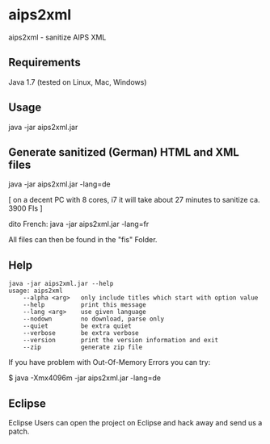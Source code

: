 aips2xml
========

aips2xml - sanitize AIPS XML 

## Requirements
Java 1.7 (tested on Linux, Mac, Windows)

## Usage
java -jar aips2xml.jar

## Generate sanitized (German) HTML and XML files
java -jar aips2xml.jar -lang=de

 [ on a decent PC with 8 cores, i7 it will take about 27 minutes to sanitize ca. 3900 FIs ]

dito French:
java -jar aips2xml.jar -lang=fr

All files can then be found in the "fis" Folder.

## Help
```
java -jar aips2xml.jar --help
usage: aips2xml
    --alpha <arg>   only include titles which start with option value
    --help          print this message
    --lang <arg>    use given language
    --nodown        no download, parse only
    --quiet         be extra quiet
    --verbose       be extra verbose
    --version       print the version information and exit
    --zip           generate zip file
```

If you have problem with Out-Of-Memory Errors you can try:

$ java -Xmx4096m -jar aips2xml.jar -lang=de

## Eclipse
Eclipse Users can open the project on Eclipse and hack away and send us a patch.
